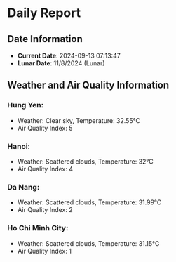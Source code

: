 # Daily Report
## Date Information
- **Current Date**: 2024-09-13 07:13:47
- **Lunar Date**: 11/8/2024 (Lunar)

## Weather and Air Quality Information

### Hung Yen:
- Weather: Clear sky, Temperature: 32.55°C
- Air Quality Index: 5

### Hanoi:
- Weather: Scattered clouds, Temperature: 32°C
- Air Quality Index: 4

### Da Nang:
- Weather: Scattered clouds, Temperature: 31.99°C
- Air Quality Index: 2

### Ho Chi Minh City:
- Weather: Scattered clouds, Temperature: 31.15°C
- Air Quality Index: 1
